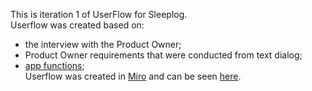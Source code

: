 This is iteration 1 of UserFlow for Sleeplog.<br>
Userflow was created based on:
- the interview with the Product Owner;
- Product Owner requirements that were conducted from text dialog;
- [app functions](./../AppFunctions.md);<br>
Userflow was created in [Miro](https://miro.com/) and can be seen [here](https://miro.com/app/board/uXjVP9crbcw=/?share_link_id=534395451461).
